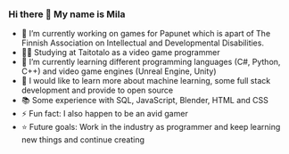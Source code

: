 ### Hi there 👋 My name is Mila

- 🔭 I’m currently working on games for Papunet which is apart of The Finnish Association on Intellectual and Developmental Disabilities.
- 👩‍💻 Studying at Taitotalo as a video game programmer
- 🌱 I’m currently learning different programming languages (C#, Python, C++) and video game engines (Unreal Engine, Unity)
- 🤔 I would like to learn more about machine learning, some full stack development and provide to open source
- 📚 Some experience with SQL, JavaScript, Blender, HTML and CSS
- ⚡ Fun fact: I also happen to be an avid gamer
- ⭐ Future goals: Work in the industry as programmer and keep learning new things and continue creating
<!--
**skillzz123jj/skillzz123jj** is a ✨ _special_ ✨ repository because its `README.md` (this file) appears on your GitHub profile.

Here are some ideas to get you started:

- 🔭 I’m currently working on games for Papunet which is apart of Kehitysvammaliitto (they provide services for disabled people)
- 👩‍💻 Studying at Taitotalo as a video game programmer
- 🌱 I’m currently learning different programming languages (c#, python, c++), video game engines (unreal, unity) and some 3d sculpting
- 🤔 Would like to learn more about machine learning, provide to open source and some full stack development
- 😄 Pronouns: She/They
- ⚡ Fun fact: I also happen to be an avid gamer
- ⭐ Future goals: Work in the industry as programmer and keep learning new things and continue creating

-->


